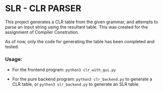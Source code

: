 # SLR - CLR PARSER

  This project generates a CLR table from the given grammar, and attempts to parse an input string using the resultant table.
  This was created for the assignment of Compiler Constrution. 
  
  As of now, only the code for generating the table has been completed and tested.

### Usage:
* For the frontend program:
  ```python3 clr_with_gui.py```
  
* For the pure backend program:
  ```python3 clr_backend.py```
  to generate a CLR table, or
  ```python3 slr_backend.py``` 
  to generate an SLR table.
